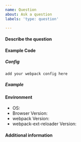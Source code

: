 ```yaml
---
name: Question
about: Ask a question
labels: 'type: question'

---
```


[//]: # (These comments will not show up. You can keep them or delete them, up to you.)

#### Describe the question

[//]: # (A clear and concise description of your question.)

#### Example Code

##### Config

```javscript
add your webpack config here
```

##### Example

[//]: # (A minimal example to reproduce the behavior if relevant.)

#### Environment

- OS:
- Browser Version:
- webpack Version:
- webpack-ext-reloader Version:

#### Additional information

[//]: # (Add any addittional infomration about the bug/problem here.)
